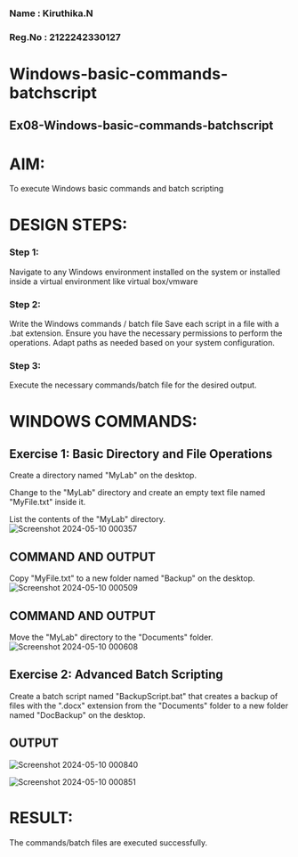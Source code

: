 ### Name : Kiruthika.N

### Reg.No : 2122242330127

# Windows-basic-commands-batchscript
## Ex08-Windows-basic-commands-batchscript

# AIM:
To execute Windows basic commands and batch scripting

# DESIGN STEPS:

### Step 1:

Navigate to any Windows environment installed on the system or installed inside a virtual environment like virtual box/vmware 

### Step 2:

Write the Windows commands / batch file
Save each script in a file with a .bat extension.
Ensure you have the necessary permissions to perform the operations.
Adapt paths as needed based on your system configuration.
### Step 3:

Execute the necessary commands/batch file for the desired output. 




# WINDOWS COMMANDS:
## Exercise 1: Basic Directory and File Operations
Create a directory named "MyLab" on the desktop.

Change to the "MyLab" directory and create an empty text file named "MyFile.txt" inside it.

List the contents of the "MyLab" directory.
![Screenshot 2024-05-10 000357](https://github.com/POOJASREE-B/Windows-basic-commands-batchscript/assets/144362256/90b52e4b-4e4c-4b0a-a57e-8ddbd853adff)


## COMMAND AND OUTPUT

Copy "MyFile.txt" to a new folder named "Backup" on the desktop.
![Screenshot 2024-05-10 000509](https://github.com/POOJASREE-B/Windows-basic-commands-batchscript/assets/144362256/13fd837e-ce4c-42de-bf60-ae5c23e8b39e)

## COMMAND AND OUTPUT

Move the "MyLab" directory to the "Documents" folder.
![Screenshot 2024-05-10 000608](https://github.com/POOJASREE-B/Windows-basic-commands-batchscript/assets/144362256/e1faae12-ed28-4444-a937-ea4a9c9b76f1)



## Exercise 2: Advanced Batch Scripting
Create a batch script named "BackupScript.bat" that creates a backup of files with the ".docx" extension from the "Documents" folder to a new folder named "DocBackup" on the desktop.







## OUTPUT


![Screenshot 2024-05-10 000840](https://github.com/POOJASREE-B/Windows-basic-commands-batchscript/assets/144362256/3750b8e7-ad2f-460e-8980-f5f713fe9dcb)

![Screenshot 2024-05-10 000851](https://github.com/POOJASREE-B/Windows-basic-commands-batchscript/assets/144362256/ca0b54a8-af8d-491a-bc22-88f1b634491d)


# RESULT:
The commands/batch files are executed successfully.
